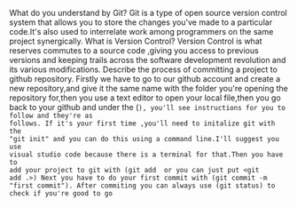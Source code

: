 What do you understand by Git? Git is a type of open source version control system that allows you to store the changes you've made to a particular code.It's also used to interrelate work among programmers on the same project synergically.
What is Version Control? Version Control is what reserves commutes to a source code ,giving you access to previous versions and keeping trails across the software development revolution and its various modifications.
Describe the process of committing a project to github repository.                      Firstly we have to go to our github account and create a new repository,and give it the same name with the folder you're opening the repository for,then you use a text editor to open your local file,then you go back to your github and under the (<code>), you'll see instructions for you to follow and they're as follows. If it's your first time ,you'll need to initalize git with the "git init" and you can do this using a command line.I'll suggest you use visual studio code because there is a terminal for that.Then you have to add your project to git with (git add <file> or you can just put <git add .>) Next you have to do your first commit with  (git commit -m "first commit"). After commiting you can always use (git status) to check if you're good to go